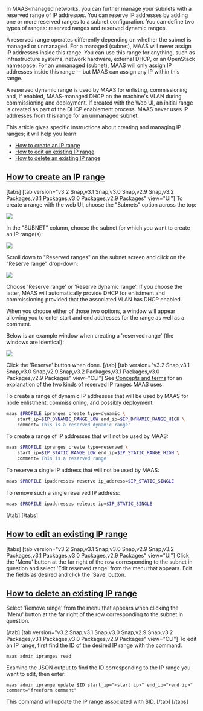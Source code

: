 <!-- "How to manage IP ranges" -->
In MAAS-managed networks, you can further manage your subnets with a reserved range of IP addresses.  You can reserve IP addresses by adding one or more reserved ranges to a subnet configuration. You can define two types of ranges: reserved ranges and reserved dynamic ranges.  

A reserved range operates differently depending on whether the subnet is managed or unmanaged.  For a managed (subnet), MAAS will never assign IP addresses inside this range.  You can use this range for anything, such as infrastructure systems, network hardware, external DHCP, or an OpenStack namespace.  For an unmanaged (subnet), MAAS will only assign IP addresses inside this range -- but MAAS can assign any IP within this range.

A reserved dynamic range is used by MAAS for enlisting, commissioning and, if enabled, MAAS-managed DHCP on the machine's VLAN during commissioning and deployment. If created with the Web UI, an initial range is created as part of the DHCP enablement process. MAAS never uses IP addresses from this range for an unmanaged subnet.

This article gives specific instructions about creating and managing IP ranges; it will help you learn:

* [How to create an IP range](#heading--create-a-range)
* [How to edit an existing IP range](#heading--edit-a-range)
* [How to delete an existing IP range](#heading--delete-a-range)

<a href="#heading--create-a-range"><h2 id="heading--create-a-range">How to create an IP range</h2></a>

[tabs]
[tab version="v3.2 Snap,v3.1 Snap,v3.0 Snap,v2.9 Snap,v3.2 Packages,v3.1 Packages,v3.0 Packages,v2.9 Packages" view="UI"]
To create a range with the web UI, choose the "Subnets" option across the top:

<a href="https://discourse.maas.io/uploads/default/original/1X/2bc3b241b917325dac57a42771a0f9cfeb411bde.jpeg" target = "_blank"><img src="https://discourse.maas.io/uploads/default/original/1X/2bc3b241b917325dac57a42771a0f9cfeb411bde.jpeg"></a>

In the "SUBNET" column, choose the subnet for which you want to create an IP range(s):

<a href="https://discourse.maas.io/uploads/default/original/1X/051bf1e56a31c7e7dcb196b12ddf55435b3f0571.jpeg" target = "_blank"><img src="https://discourse.maas.io/uploads/default/original/1X/051bf1e56a31c7e7dcb196b12ddf55435b3f0571.jpeg"></a>

Scroll down to "Reserved ranges" on the subnet screen and click on the "Reserve range" drop-down:

<a href="https://discourse.maas.io/uploads/default/original/1X/a76e24de7c65d3553f853bc2b6a96671d756651b.jpeg" target = "_blank"><img src="https://discourse.maas.io/uploads/default/original/1X/a76e24de7c65d3553f853bc2b6a96671d756651b.jpeg"></a>

Choose 'Reserve range' or 'Reserve dynamic range'. If you choose the latter, MAAS will automatically provide DHCP for enlistment and commissioning provided that the associated VLAN has DHCP enabled. 

When you choose either of those two options, a window will appear allowing you to enter start and end addresses for the range as well as a comment.

Below is an example window when creating a 'reserved range' (the windows are identical):

<a href="https://assets.ubuntu.com/v1/be85b7d6-installconfig-network-ipranges__2.4_add-reserved-iprange.png" target = "_blank"><img src="https://assets.ubuntu.com/v1/be85b7d6-installconfig-network-ipranges__2.4_add-reserved-iprange.png"></a>

Click the 'Reserve' button when done.
[/tab]
[tab version="v3.2 Snap,v3.1 Snap,v3.0 Snap,v2.9 Snap,v3.2 Packages,v3.1 Packages,v3.0 Packages,v2.9 Packages" view="CLI"]
See [Concepts and terms](/t/maas-concepts-and-terms-reference/5416#heading--ip-ranges) for an explanation of the two kinds of reserved IP ranges MAAS uses.

To create a range of dynamic IP addresses that will be used by MAAS for node enlistment, commissioning, and possibly deployment:

``` bash
maas $PROFILE ipranges create type=dynamic \
    start_ip=$IP_DYNAMIC_RANGE_LOW end_ip=$IP_DYNAMIC_RANGE_HIGH \
    comment='This is a reserved dynamic range'
```

To create a range of IP addresses that will not be used by MAAS:

``` bash
maas $PROFILE ipranges create type=reserved \
    start_ip=$IP_STATIC_RANGE_LOW end_ip=$IP_STATIC_RANGE_HIGH \
    comment='This is a reserved range'
```

To reserve a single IP address that will not be used by MAAS:

``` bash
maas $PROFILE ipaddresses reserve ip_address=$IP_STATIC_SINGLE
```

To remove such a single reserved IP address:

``` bash
maas $PROFILE ipaddresses release ip=$IP_STATIC_SINGLE
```

[/tab]
[/tabs]

<a href="#heading--edit-a-range"><h2 id="heading--edit-a-range">How to edit an existing IP range</h2></a>

[tabs]
[tab version="v3.2 Snap,v3.1 Snap,v3.0 Snap,v2.9 Snap,v3.2 Packages,v3.1 Packages,v3.0 Packages,v2.9 Packages" view="UI"]
Click the 'Menu' button at the far right of the row corresponding to the subnet in question and select 'Edit reserved range' from the menu that appears. Edit the fields as desired and click the 'Save' button.

<a href="#heading--delete-a-range"><h2 id="heading--delete-a-range">How to delete an existing IP range</h2></a>

Select 'Remove range' from the menu that appears when clicking the 'Menu' button at the far right of the row corresponding to the subnet in question.

[/tab]
[tab version="v3.2 Snap,v3.1 Snap,v3.0 Snap,v2.9 Snap,v3.2 Packages,v3.1 Packages,v3.0 Packages,v2.9 Packages" view="CLI"]
To edit an IP range, first find the ID of the desired IP range with the command:

```
maas admin ipranges read
```

Examine the JSON output to find the ID corresponding to the IP range you want to edit, then enter:

```
maas admin iprange update $ID start_ip="<start ip>" end_ip="<end ip>" comment="freeform comment"
```

This command will update the IP range associated with $ID.
[/tab]
[/tabs]